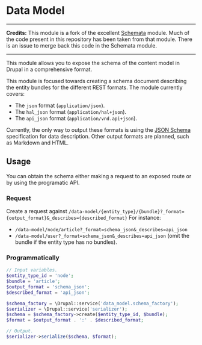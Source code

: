 # Data Model

<hr/>

**Credits:** This module is a fork of the excellent
[Schemata](http://drupal.org/project/schemata) module. Much of the code present
in this repository has been taken from that module. There is an issue to merge
back this code in the Schemata module.

<hr/>

This module allows you to expose the schema of the content model in Drupal in a
comprehensive format.

This module is focused towards creating a schema document describing the entity
bundles for the different REST formats. The module currently covers:

  * The `json` format (`application/json`).
  * The `hal_json` format (`application/hal+json`).
  * The `api_json` format (`application/vnd.api+json`).

Currently, the only way to output these formats is using the
[JSON Schema](http://www.json-schema.org) specification for data description.
 Other output formats are planned, such as Markdown and HTML.

## Usage
You can obtain the schema either making a request to an exposed route or by
using the programatic API.

### Request
Create a request against `/data-model/{entity_type}/{bundle}?_format={output_format}&_describes={described_format}`
For instance:

  * `/data-model/node/article?_format=schema_json&_describes=api_json`
  * `/data-model/user?_format=schema_json&_describes=api_json` (omit the bundle
  if the entity type has no bundles).

### Programmatically
```php
// Input variables.
$entity_type_id = 'node';
$bundle = 'article';
$output_format = 'schema_json';
$described_format = 'api_json';

$schema_factory = \Drupal::service('data_model.schema_factory');
$serializer = \Drupal::service('serializer');
$schema = $schema_factory->create($entity_type_id, $bundle);
$format = $output_format . ':' . $described_format;

// Output.
$serializer->serialize($schema, $format);
```
